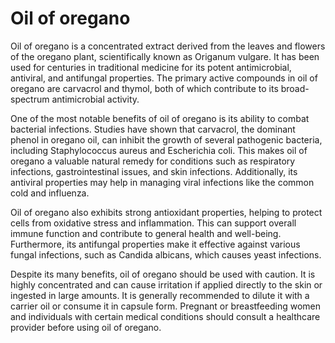 <!--
source: gpt-40
tags: herbals
-->

# Oil of oregano

Oil of oregano is a concentrated extract derived from the leaves and flowers of the oregano plant, scientifically known as Origanum vulgare. It has been used for centuries in traditional medicine for its potent antimicrobial, antiviral, and antifungal properties. The primary active compounds in oil of oregano are carvacrol and thymol, both of which contribute to its broad-spectrum antimicrobial activity.

One of the most notable benefits of oil of oregano is its ability to combat bacterial infections. Studies have shown that carvacrol, the dominant phenol in oregano oil, can inhibit the growth of several pathogenic bacteria, including Staphylococcus aureus and Escherichia coli. This makes oil of oregano a valuable natural remedy for conditions such as respiratory infections, gastrointestinal issues, and skin infections. Additionally, its antiviral properties may help in managing viral infections like the common cold and influenza.

Oil of oregano also exhibits strong antioxidant properties, helping to protect cells from oxidative stress and inflammation. This can support overall immune function and contribute to general health and well-being. Furthermore, its antifungal properties make it effective against various fungal infections, such as Candida albicans, which causes yeast infections.

Despite its many benefits, oil of oregano should be used with caution. It is highly concentrated and can cause irritation if applied directly to the skin or ingested in large amounts. It is generally recommended to dilute it with a carrier oil or consume it in capsule form. Pregnant or breastfeeding women and individuals with certain medical conditions should consult a healthcare provider before using oil of oregano.
